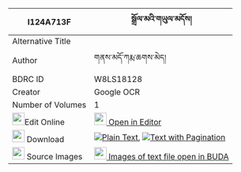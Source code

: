 |I124A713F|སྒྲོལ་མའི་གཡུལ་མདོས། 
| --- | --- 
|Alternative Title |
|Author| གནས་མདོ་ཀརྨ་ཆགས་མེད།
|BDRC ID | W8LS18128
|Creator | Google OCR
|Number of Volumes| 1
|<img width="25" src="https://img.icons8.com/color/25/000000/edit-property.png">Edit Online| [<img width="25" src="https://avatars.githubusercontent.com/u/45091458?s=200&v=4"> Open in Editor](http://editor.openpecha.org/I124A713F)
|<img width="25" src="https://img.icons8.com/fluent/48/000000/download-2.png"/>  Download | [![](https://img.icons8.com/color/20/000000/txt.png)Plain Text](https://github.com/Openpecha/I124A713F/releases/download/v1/drolma_i_yul_do_plain_I124A713F.zip), [![](https://img.icons8.com/color/20/000000/txt.png)Text with Pagination](https://github.com/Openpecha/I124A713F/releases/download/v1/drolma_i_yul_do_pages_I124A713F.zip)
|<img width="25" src="https://img.icons8.com/plasticine/100/000000/pictures-folder.png"/>  Source Images | [<img width="25" src="https://library.bdrc.io/icons/BUDA-small.svg"> Images of text file open in BUDA](https://library.bdrc.io/show/bdr:W8LS18128)